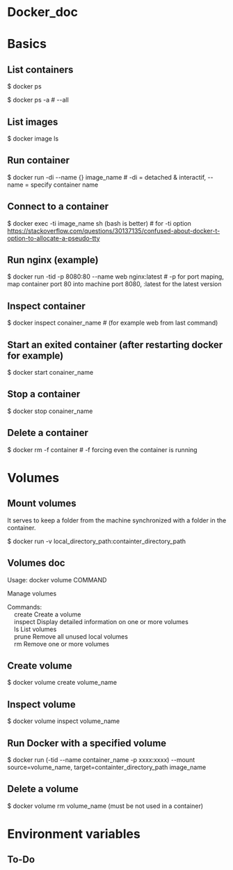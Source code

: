 # Docker_doc

# Basics

## List containers

$ docker ps

$ docker ps -a # --all

## List images

$ docker image ls

## Run container

$ docker run -di --name {} image_name # -di = detached & interactif, --name = specify container name

## Connect to a container

$ docker exec -ti image_name sh (bash is better) # for -ti option https://stackoverflow.com/questions/30137135/confused-about-docker-t-option-to-allocate-a-pseudo-tty

## Run nginx (example)

$ docker run -tid -p 8080:80 --name web nginx:latest # -p for port maping, map container port 80 into machine port 8080, :latest for the latest version

## Inspect container

$ docker inspect conainer_name # (for example web from last command)

## Start an exited container (after restarting docker for example)

$ docker start conainer_name

## Stop a container

$ docker stop conainer_name

## Delete a container

$ docker rm -f container # -f forcing even the container is running

# Volumes

## Mount volumes

It serves to keep a folder from the machine synchronized with a folder in the container.

$ docker run -v local_directory_path:containter_directory_path

## Volumes doc
  
Usage:  docker volume COMMAND  
  
Manage volumes  
  
Commands:  
&nbsp;&nbsp;&nbsp; create      Create a volume  
&nbsp;&nbsp;&nbsp; inspect     Display detailed information on one or more volumes  
&nbsp;&nbsp;&nbsp; ls          List volumes  
&nbsp;&nbsp;&nbsp; prune       Remove all unused local volumes  
&nbsp;&nbsp;&nbsp; rm          Remove one or more volumes  
  
  ## Create volume

  $ docker volume create volume_name

  ## Inspect volume

  $ docker volume inspect volume_name

  ## Run Docker with a specified volume

  $ docker run (-tid --name container_name -p xxxx:xxxx) --mount source=volume_name, target=containter_directory_path image_name

  ## Delete a volume

  $ docker volume rm volume_name (must be not used in a container)


  # Environment variables

  ## To-Do
